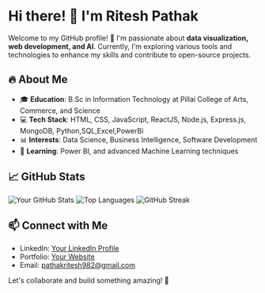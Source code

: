 # Hi there! 👋 I'm Ritesh Pathak

Welcome to my GitHub profile! 🚀 I'm passionate about **data visualization, web development, and AI**. Currently, I'm exploring various tools and technologies to enhance my skills and contribute to open-source projects.

## 🔥 About Me
- 🎓 **Education**: B.Sc in Information Technology at Pillai College of Arts, Commerce, and Science
- 💻 **Tech Stack**: HTML, CSS, JavaScript, ReactJS, Node.js, Express.js, MongoDB, Python,SQL,Excel,PowerBi
- 📊 **Interests**: Data Science, Business Intelligence, Software Development
- 🌱 **Learning**: Power BI, and advanced Machine Learning techniques

## 📈 GitHub Stats
![Your GitHub Stats](https://github-readme-stats.vercel.app/api?username=RiteshPathak15&show_icons=true&theme=radical)
![Top Languages](https://github-readme-stats.vercel.app/api/top-langs/?username=RiteshPathak15&layout=compact&theme=radical)
![GitHub Streak](https://github-readme-streak-stats.herokuapp.com/?user=RiteshPathak15&theme=radical)


## 📫 Connect with Me
- LinkedIn: [Your LinkedIn Profile]((https://www.linkedin.com/in/ritesh-pathak-a6b729306/))
- Portfolio: [Your Website](https://your-portfolio.com)
- Email: pathakritesh982@gmail.com

Let's collaborate and build something amazing! 🚀
